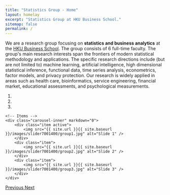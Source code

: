 ```yaml
---
title: "Statistics Group - Home"
layout: homelay
excerpt: "Statistics Group at HKU Business School."
sitemap: false
permalink: /
---
```



We are a research group focusing on **statistics and business analytics** at the [HKU Business School](https://www.hkubs.hku.hk/). The group consists of 6 full-time faculty. The group's main research interests span the frontiers of modern statistical methodology and applications. The specific research directions include (but are not limited to) machine learning, artificial intelligence, high dimensional statistical inference, functional data, time series analysis, econometrics, factor models, and privacy protection. Our research is widely applied in areas such as health care, bioinformatics, service engineering, financial market, educational assessments, and psychological measurements.

 


<div markdown="0" id="carousel" class="carousel slide" data-ride="carousel" data-interval="4000" data-pause="hover" >
    <!-- Menu -->
    <ol class="carousel-indicators">
        <li data-target="#carousel" data-slide-to="0" class="active"></li>
        <li data-target="#carousel" data-slide-to="1"></li>
        <li data-target="#carousel" data-slide-to="2"></li>
    </ol>

    <!-- Items -->
    <div class="carousel-inner" markdown="0">
        <div class="item active">
            <img src="{{ site.url }}{{ site.baseurl }}/images/slider7001400/group1.jpg" alt="Slide 1" />
        </div>
        <div class="item">
            <img src="{{ site.url }}{{ site.baseurl }}/images/slider7001400/group2.jpg" alt="Slide 2" />
        </div>
        <div class="item">
            <img src="{{ site.url }}{{ site.baseurl }}/images/slider7001400/group3.jpg" alt="Slide 3" />
        </div>
    </div>
  <a class="left carousel-control" href="#carousel" role="button" data-slide="prev">
    <span class="glyphicon glyphicon-chevron-left" aria-hidden="true"></span>
    <span class="sr-only">Previous</span>
  </a>
  <a class="right carousel-control" href="#carousel" role="button" data-slide="next">
    <span class="glyphicon glyphicon-chevron-right" aria-hidden="true"></span>
    <span class="sr-only">Next</span>
  </a>
</div>





